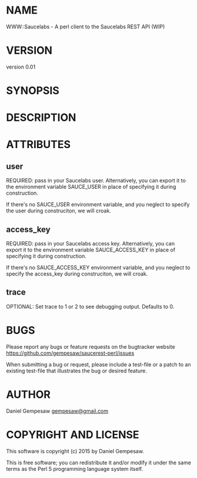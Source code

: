 # NAME

WWW::Saucelabs - A perl client to the Saucelabs REST API (WIP)

# VERSION

version 0.01

# SYNOPSIS

# DESCRIPTION

# ATTRIBUTES

## user

REQUIRED: pass in your Saucelabs user. Alternatively, you can
export it to the environment variable SAUCE\_USER in place of
specifying it during construction.

If there's no SAUCE\_USER environment variable, and you neglect to
specify the user during construciton, we will croak.

## access\_key

REQUIRED: pass in your Saucelabs access key. Alternatively, you can
export it to the environment variable SAUCE\_ACCESS\_KEY in place of
specifying it during construction.

If there's no SAUCE\_ACCESS\_KEY environment variable, and you neglect to
specify the access\_key during construciton, we will croak.

## trace

OPTIONAL: Set trace to 1 or 2 to see debugging output. Defaults to 0.

# BUGS

Please report any bugs or feature requests on the bugtracker website
https://github.com/gempesaw/saucerest-perl/issues

When submitting a bug or request, please include a test-file or a
patch to an existing test-file that illustrates the bug or desired
feature.

# AUTHOR

Daniel Gempesaw <gempesaw@gmail.com>

# COPYRIGHT AND LICENSE

This software is copyright (c) 2015 by Daniel Gempesaw.

This is free software; you can redistribute it and/or modify it under
the same terms as the Perl 5 programming language system itself.
